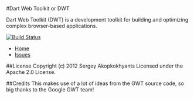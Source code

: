 #Dart Web Toolkit or DWT

Dart Web Toolkit (DWT) is a development toolkit for building and optimizing complex browser-based applications.

[![Build Status](https://drone.io/github.com/akserg/dart_web_toolkit/status.png)](https://drone.io/github.com/akserg/dart_web_toolkit/latest)

* [Home](http://www.dartwebtoolkit.com)
* [Issues](https://github.com/akserg/dart_web_toolkit/issues)

##License
Copyright (c) 2012 Sergey Akopkokhyants Licensed under the Apache 2.0 License.

##Credits
This makes use of a lot of ideas from the GWT source code, so big thanks to the Google GWT team!

 